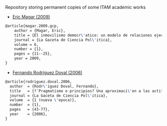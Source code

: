 Repository storing permanent copies of some ITAM academic works

-   [Eric Magar (2009)](https://github.com/emagar/paper-mirror/blob/master/magar2009gcp.pdf)

```latex
@article{magar.2009.gcp,
    author = {Magar, Eric},
    title = {El inmovilismo democr\'atico: un modelo de relaciones ejecutivo-legislativo en reg\'imenes con poderes separados},
    journal = {La Gaceta de Ciencia Pol\'itica},
    volume = 6,
    number = {1},
    pages = {11--25},
    year = 2009,
}
```

-   [Fernando Rodríguez Doval (2006)](https://github.com/emagar/paper-mirror/blob/master/rodriguez-doval-2006gcp.pdf)

```latex
@article{rodriguez.doval.2006,
  author  = {Rodr\'iguez Doval, Fernando},
  title   = {?`Pragmatismo o principios? Una aproximaci\'on a las actitudes y posturas estrat\'egicas de los panistas},
  journal = {La Gaceta de Ciencia Pol\'itica},
  volume  = {1 (nueva \'epoca)},
  number  = {1},
  pages   = {43-77},
  year    = {2006},
}
```
